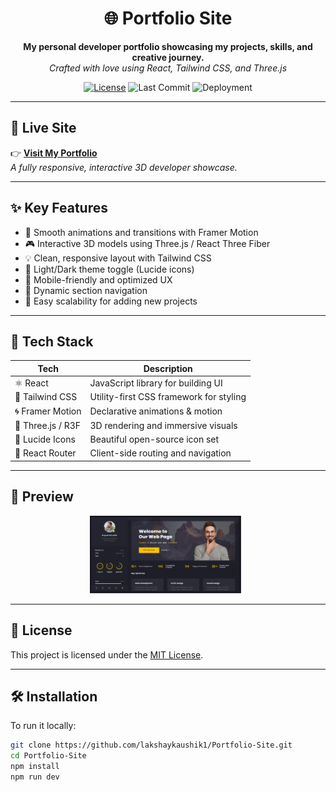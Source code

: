 <h1 align="center">🌐 Portfolio Site</h1>

<p align="center">
  <b>My personal developer portfolio showcasing my projects, skills, and creative journey.</b><br/>
  <i>Crafted with love using React, Tailwind CSS, and Three.js</i>
</p>

<p align="center">
  <a href="LICENSE"><img src="https://img.shields.io/github/license/lakshaykaushik1/Portfolio-Site?cacheSeconds=1" alt="License"></a>
  <img src="https://img.shields.io/github/last-commit/lakshaykaushik1/Portfolio-Site" alt="Last Commit">
  <img src="https://img.shields.io/github/deployments/lakshaykaushik1/Portfolio-Site/github-pages" alt="Deployment">
</p>

---

## 🔗 Live Site

👉 **[Visit My Portfolio](https://lakshaykaushik1.github.io/Portfolio-Site/)**  
_A fully responsive, interactive 3D developer showcase._

---

## ✨ Key Features

- 🚀 Smooth animations and transitions with Framer Motion
- 🎮 Interactive 3D models using Three.js / React Three Fiber
- 💡 Clean, responsive layout with Tailwind CSS
- 🌙 Light/Dark theme toggle (Lucide icons)
- 📱 Mobile-friendly and optimized UX
- 🎯 Dynamic section navigation
- 📂 Easy scalability for adding new projects

---

## 🧰 Tech Stack

<table>
  <thead>
    <tr>
      <th>Tech</th>
      <th>Description</th>
    </tr>
  </thead>
  <tbody>
    <tr>
      <td>⚛️ React</td>
      <td>JavaScript library for building UI</td>
    </tr>
    <tr>
      <td>🎨 Tailwind CSS</td>
      <td>Utility-first CSS framework for styling</td>
    </tr>
    <tr>
      <td>🌀 Framer Motion</td>
      <td>Declarative animations & motion</td>
    </tr>
    <tr>
      <td>🌌 Three.js / R3F</td>
      <td>3D rendering and immersive visuals</td>
    </tr>
    <tr>
      <td>🌙 Lucide Icons</td>
      <td>Beautiful open-source icon set</td>
    </tr>
    <tr>
      <td>🚦 React Router</td>
      <td>Client-side routing and navigation</td>
    </tr>
  </tbody>
</table>

---

## 📸 Preview

<p align="center">
  <img src="Home.png" width="48%" alt="Home Page" />
  &nbsp;
</p>

---
## 📝 License

This project is licensed under the [MIT License](LICENSE).

---

## 🛠️ Installation

To run it locally:

```bash
git clone https://github.com/lakshaykaushik1/Portfolio-Site.git
cd Portfolio-Site
npm install
npm run dev
